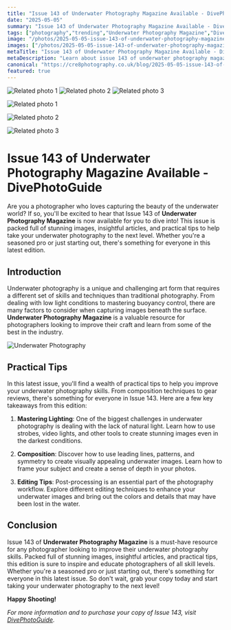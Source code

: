 ```yaml
---
title: "Issue 143 of Underwater Photography Magazine Available - DivePhotoGuide"
date: "2025-05-05"
summary: "Issue 143 of Underwater Photography Magazine Available - DivePhotoGuide - A trending topic in photography."
tags: ["photography","trending","Underwater Photography Magazine","DivePhotoGuide","underwater photography","lighting","composition","editing tips","practical tips","photography skills","Issue 143"]
image: "/photos/2025-05-05-issue-143-of-underwater-photography-magazine-available-divephotoguide-1.jpg"
images: ["/photos/2025-05-05-issue-143-of-underwater-photography-magazine-available-divephotoguide-1.jpg","/photos/2025-05-05-issue-143-of-underwater-photography-magazine-available-divephotoguide-2.jpg","/photos/2025-05-05-issue-143-of-underwater-photography-magazine-available-divephotoguide-3.jpg"]
metaTitle: "Issue 143 of Underwater Photography Magazine Available - DivePhotoGuide | cre8 Photography"
metaDescription: "Learn about issue 143 of underwater photography magazine available - divephotoguide in photography with practical tips and insights."
canonical: "https://cre8photography.co.uk/blog/2025-05-05-issue-143-of-underwater-photography-magazine-available-divephotoguide"
featured: true
---
```


<!-- Gallery as HTML -->

<div class="grid grid-cols-1 sm:grid-cols-2 md:grid-cols-3 gap-4">
  <img src="/photos/2025-05-05-issue-143-of-underwater-photography-magazine-available-divephotoguide-1.jpg" alt="Related photo 1" class="w-full rounded-lg" />
<img src="/photos/2025-05-05-issue-143-of-underwater-photography-magazine-available-divephotoguide-2.jpg" alt="Related photo 2" class="w-full rounded-lg" />
<img src="/photos/2025-05-05-issue-143-of-underwater-photography-magazine-available-divephotoguide-3.jpg" alt="Related photo 3" class="w-full rounded-lg" />
</div>


<!-- Gallery as Markdown -->
![Related photo 1](/photos/2025-05-05-issue-143-of-underwater-photography-magazine-available-divephotoguide-1.jpg)


![Related photo 2](/photos/2025-05-05-issue-143-of-underwater-photography-magazine-available-divephotoguide-2.jpg)


![Related photo 3](/photos/2025-05-05-issue-143-of-underwater-photography-magazine-available-divephotoguide-3.jpg)



# Issue 143 of Underwater Photography Magazine Available - DivePhotoGuide

Are you a photographer who loves capturing the beauty of the underwater world? If so, you'll be excited to hear that Issue 143 of **Underwater Photography Magazine** is now available for you to dive into! This issue is packed full of stunning images, insightful articles, and practical tips to help take your underwater photography to the next level. Whether you're a seasoned pro or just starting out, there's something for everyone in this latest edition.

## Introduction

Underwater photography is a unique and challenging art form that requires a different set of skills and techniques than traditional photography. From dealing with low light conditions to mastering buoyancy control, there are many factors to consider when capturing images beneath the surface. **Underwater Photography Magazine** is a valuable resource for photographers looking to improve their craft and learn from some of the best in the industry.

![Underwater Photography](/path/to/image)

## Practical Tips

In this latest issue, you'll find a wealth of practical tips to help you improve your underwater photography skills. From composition techniques to gear reviews, there's something for everyone in Issue 143. Here are a few key takeaways from this edition:

1. **Mastering Lighting**: One of the biggest challenges in underwater photography is dealing with the lack of natural light. Learn how to use strobes, video lights, and other tools to create stunning images even in the darkest conditions.

2. **Composition**: Discover how to use leading lines, patterns, and symmetry to create visually appealing underwater images. Learn how to frame your subject and create a sense of depth in your photos.

3. **Editing Tips**: Post-processing is an essential part of the photography workflow. Explore different editing techniques to enhance your underwater images and bring out the colors and details that may have been lost in the water.

## Conclusion

Issue 143 of **Underwater Photography Magazine** is a must-have resource for any photographer looking to improve their underwater photography skills. Packed full of stunning images, insightful articles, and practical tips, this edition is sure to inspire and educate photographers of all skill levels. Whether you're a seasoned pro or just starting out, there's something for everyone in this latest issue. So don't wait, grab your copy today and start taking your underwater photography to the next level!

**Happy Shooting!**

*For more information and to purchase your copy of Issue 143, visit [DivePhotoGuide](https://www.divephotoguide.com/magazine/issue/143).*

